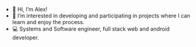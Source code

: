 - 👋 Hi, I’m Alex!
- 👀 I’m interested in developing and participating in projects where I can learn and enjoy the process.
- 💻 Systems and Software engineer, full stack web and android developer. 
